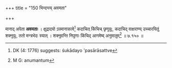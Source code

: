 +++
title = "150 भिन्दन्त्य् अवमता"

+++


मानाद् अपेता **अवमताः** । क्षुद्रादयो ऽपमानासत्वे[^१६८] कदाचित् किंचिच् छृणुयुः, कदाचिद् वाक्षराण्य् उच्चारयितुं शक्नुयुः, ततो मन्त्रभेदः स्यात् । शक्नुवन्ति निपुणाः किंचिद् आगमेष्व् अनुमातुम्[^१६९] ॥ ७.१५० ॥


[^१६९]:
     M G: anumantum


[^१६८]:
     DK (4: 1776) suggests: śukādayo 'pasārāsattve